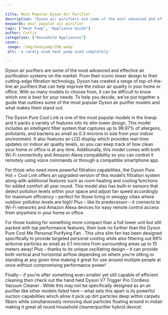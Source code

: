 ```yaml
---

title: Most Popular Dyson Air Purifier
description: "Dyson air purifiers are some of the most advanced and effective air purification systems on the market. From their iconic tower de...keep going and find out"
keywords: most popular air purifier
tags: ["Heat Pump", "Appliance Guide"]
author: Curtis
categories: ["Household Appliances"]
cover: 
 image: /img/heatpump/208.webp
 alt: 'a rarely used heat pump used completely'

---
```


Dyson air purifiers are some of the most advanced and effective air purification systems on the market. From their iconic tower design to their cutting-edge filtration technology, Dyson has created a range of top-of-the-line air purifiers that can help improve the indoor air quality in your home or office. With so many models to choose from, it can be difficult to know which one is best for your needs. To help you decide, we’ve put together a guide that outlines some of the most popular Dyson air purifier models and what makes them stand out. 

The Dyson Pure Cool Link is one of the most popular models in the lineup and it packs a variety of features into its slim tower design. This model includes an intelligent filter system that captures up to 99.97% of allergens, pollutants, and bacteria as small as 0.3 microns in size from your indoor environment. It also features an LCD display which provides real-time updates on indoor air quality levels, so you can keep track of how clean your home or office is at any time. Additionally, this model comes with both Wi-Fi connectivity and Amazon Alexa compatibility so you can control it remotely using voice commands or through a compatible smartphone app. 

For those who need more powerful filtration capabilities, the Dyson Pure Hot + Cool Link offers an upgraded version of this model’s filtration system along with additional features such as room heating and cooling functions for added comfort all year round. This model also has built-in sensors that detect pollution levels within your space and adjust fan speed accordingly for maximum efficiency – perfect for those living in smoggy cities where outdoor pollution levels are high! Plus – like its predecessor – it connects to Wi-Fi networks and Amazon Alexa devices for easy remote control access from anywhere in your home or office. 

For those looking for something more compact than a full tower unit but still packed with top performance features, then look no further than the Dyson Pure Cool Me Personal Purifying Fan . This ultra slim fan has been designed specifically to provide targeted personal cooling while also filtering out 99% airborne particles as small as 0.1 microns from surrounding areas up to 15 meters away! Plus – thanks to its unique oscillating design – it can provide both vertical and horizontal airflow depending on where you’re sitting or standing at any given time making it great for use around multiple people at once without compromising performance power! 

 Finally – if you’re after something even smaller yet still capable of efficient cleaning then check out the hand held Dyson V7 Trigger Pro Cordless Vacuum Cleaner . While this may not be specifically designed as an air purifier like other models listed here – what sets this apart is its powerful suction capabilities which allow it pick up dirt particles deep within carpets fibers while simultaneously removing dust particles floating around in midair making it great all round household cleaner/purifier hybrid device!
